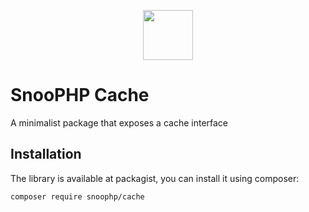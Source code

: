 <p align="center"><img src="https://image.ibb.co/mHMgrm/snoophp.png" width="80"/></p>

# SnooPHP Cache

A minimalist package that exposes a cache interface

## Installation

The library is available at packagist, you can install it using composer:

```shell
composer require snoophp/cache
```
